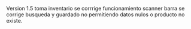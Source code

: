 Version 1.5
toma inventario
se corrrige funcionamiento scanner barra
se corrige busqueda y guardado no permitiendo datos nulos o producto no existe.


